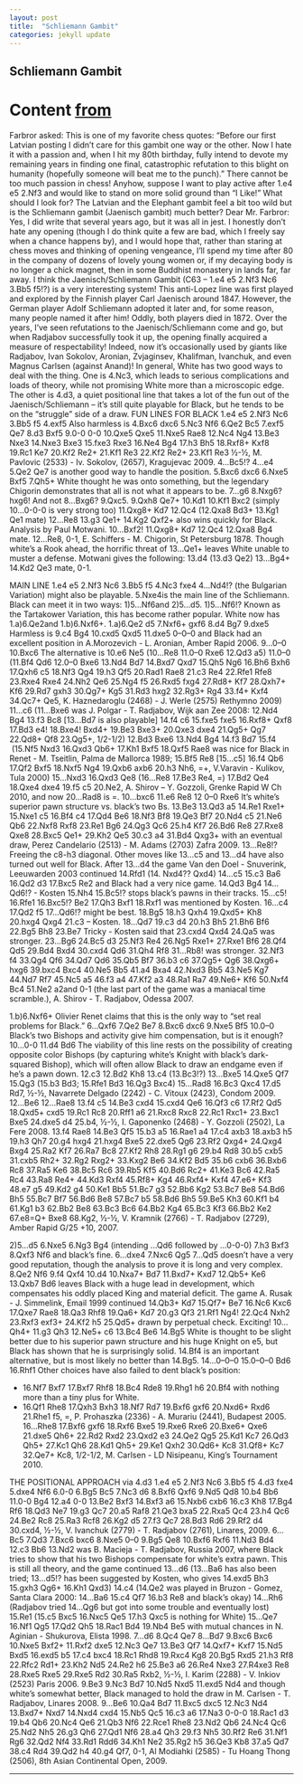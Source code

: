```yaml
---
layout: post
title:  "Schliemann Gambit"
categories: jekyll update
---
```


## Schliemann Gambit
# Content [from](https://www.chess.com/article/view/the-jaenischschliemann-gambit)
Farbror asked:
This is one of my favorite chess quotes:
“Before our first Latvian posting I didn’t care for this gambit one way or the other. Now I hate it with a passion and, when I hit my 80th birthday, fully intend to devote my remaining years in finding one final, catastrophic refutation to this blight on humanity (hopefully someone will beat me to the punch).”
There cannot be too much passion in chess!
Anyhow, suppose I want to play active after 1.e4 e5 2.Nf3 and would like to stand on more solid ground than “I Like!” What should I look for? The Latvian and the Elephant gambit feel a bit too wild but is the Schliemann gambit (Jaenisch gambit) much better?
Dear Mr. Farbror:
Yes, I did write that several years ago, but it was all in jest. I honestly don’t hate any opening (though I do think quite a few are bad, which I freely say when a chance happens by), and I would hope that, rather than staring at chess moves and thinking of opening vengeance, I’ll spend my time after 80 in the company of dozens of lovely young women or, if my decaying body is no longer a chick magnet, then in some Buddhist monastery in lands far, far away.
I think the Jaenisch/Schliemann Gambit (C63 – 1.e4 e5 2.Nf3 Nc6 3.Bb5 f5!?) is a very interesting system! This anti-Lopez line was first played and explored by the Finnish player Carl Jaenisch around 1847. However, the German player Adolf Schliemann adopted it later and, for some reason, many people named it after him! Oddly, both players died in 1872.
Over the years, I’ve seen refutations to the Jaenisch/Schliemann come and go, but when Radjabov successfully took it up, the opening finally acquired a measure of respectability! Indeed, now it’s occasionally used by giants like Radjabov, Ivan Sokolov, Aronian, Zvjaginsev, Khalifman, Ivanchuk, and even Magnus Carlsen (against Anand)!
In general, White has two good ways to deal with the thing. One is 4.Nc3, which leads to serious complications and loads of theory, while not promising White more than a microscopic edge. The other is 4.d3, a quiet positional line that takes a lot of the fun out of the Jaenisch/Schliemann – it’s still quite playable for Black, but he tends to be on the “struggle” side of a draw.
FUN LINES FOR BLACK
1.e4 e5 2.Nf3 Nc6 3.Bb5 f5 4.exf5
Also harmless is 4.Bxc6 dxc6 5.Nc3 Nf6 6.Qe2 Bc5 7.exf5 Qe7 8.d3 Bxf5 9.0-0 0-0 10.Qxe5 Qxe5 11.Nxe5 Rae8 12.Nc4 Ng4 13.Be3 Nxe3 14.Nxe3 Bxe3 15.fxe3 Rxe3 16.Ne4 Bg4 17.h3 Bh5 18.Rxf8+ Kxf8 19.Rc1 Ke7 20.Kf2 Re2+ 21.Kf1 Re3 22.Kf2 Re2+ 23.Kf1 Re3 ½-½, M. Pavlovic (2533) - Iv. Sokolov, (2657), Kragujevac 2009.
4…Bc5!?
4...e4 5.Qe2 Qe7 is another good way to handle the position.
5.Bxc6 dxc6 6.Nxe5 Bxf5 7.Qh5+
White thought he was onto something, but the legendary Chigorin demonstrates that all is not what it appears to be.
7...g6 8.Nxg6? hxg6!
And not 8...Bxg6? 9.Qxc5.
9.Qxh8 Qe7+ 10.Kd1
10.Kf1 Bxc2 (simply 10...0-0-0 is very strong too) 11.Qxg8+ Kd7 12.Qc4 (12.Qxa8 Bd3+ 13.Kg1 Qe1 mate) 12...Re8 13.g3 Qe1+ 14.Kg2 Qxf2+ also wins quickly for Black. Analysis by Paul Motwani.
10...Bxf2! 11.Qxg8+ Kd7 12.Qc4
12.Qxa8 Bg4 mate.
12...Re8, 0-1, E. Schiffers - M. Chigorin, St Petersburg 1878. Though white’s a Rook ahead, the horrific threat of 13…Qe1+ leaves White unable to muster a defense. Motwani gives the following: 13.d4 (13.d3 Qe2) 13...Bg4+ 14.Kd2 Qe3 mate, 0-1.

MAIN LINE
1.e4 e5 2.Nf3 Nc6 3.Bb5 f5 4.Nc3 fxe4
4…Nd4!? (the Bulgarian Variation) might also be playable.
5.Nxe4is the main line of the Schliemann. Black can meet it in two ways: 1)5…Nf6and 2)5…d5.
1)5…Nf6!?
Known as the Tartakower Variation, this has become rather popular. White now has 1.a)6.Qe2and 1.b)6.Nxf6+.
1.a)6.Qe2 d5 7.Nxf6+ gxf6 8.d4 Bg7 9.dxe5
Harmless is 9.c4 Bg4 10.cxd5 Qxd5 11.dxe5 0–0–0 and Black had an excellent position in A.Morozevich - L. Aronian, Amber Rapid 2006.
9…0–0 10.Bxc6
The alternative is 10.e6 Ne5 (10…Re8 11.0–0 Rxe6 12.Qd3 a5) 11.0–0 (11.Bf4 Qd6 12.0–0 Bxe6 13.Nd4 Bd7 14.Bxd7 Qxd7 15.Qh5 Ng6 16.Bh6 Bxh6 17.Qxh6 c5 18.Nf3 Qg4 19.h3 Qf5 20.Rad1 Rae8 21.c3 Re4 22.Rfe1 Rfe8 23.Rxe4 Rxe4 24.Nh2 Qe6 25.Ng4 f5 26.Rxd5 fxg4 27.Rd8+ Kf7 28.Qxh7+ Kf6 29.Rd7 gxh3 30.Qg7+ Kg5 31.Rd3 hxg2 32.Rg3+ Rg4 33.f4+ Kxf4 34.Qc7+ Qe5, K. Haznedaroglu (2468) - J. Werle (2575) Rethymno 2009) 11…c6 (11…Bxe6 was J. Polgar - T. Radjabov, Wijk aan Zee 2008: 12.Nd4 Bg4 13.f3 Bc8 [13…Bd7 is also playable] 14.f4 c6 15.fxe5 fxe5 16.Rxf8+ Qxf8 17.Bd3 e4! 18.Bxe4! Bxd4+ 19.Be3 Bxe3+ 20.Qxe3 dxe4 21.Qg5+ Qg7 22.Qd8+ Qf8 23.Qg5+, 1/2-1/2) 12.Bd3 Bxe6 13.Nd4 Bg4 14.f3 Bd7 15.f4  (15.Nf5 Nxd3 16.Qxd3 Qb6+ 17.Kh1 Bxf5 18.Qxf5 Rae8 was nice for Black in Renet - M. Tseitlin, Palma de Mallorca 1989; 15.Bf5 Re8 [15…c5] 16.f4 Qb6 17.Qf2 Bxf5 18.Nxf5 Ng4 19.Qxb6 axb6 20.h3 Nh6, =+, V.Varavin - Kulikov, Tula 2000) 15…Nxd3 16.Qxd3 Qe8 (16…Re8 17.Be3 Re4, =) 17.Bd2 Qe4 18.Qxe4 dxe4 19.f5 c5 20.Ne2, A. Shirov – Y. Gozzoli, Grenke Rapid W Ch 2010, and now 20…Rad8 is =.
10…bxc6 11.e6 Re8 12 0–0 Rxe6
It’s white’s superior pawn structure vs. black’s two Bs.
13.Be3
13.Qd3 a5 14.Re1 Rxe1+ 15.Nxe1 c5 16.Bf4 c4 17.Qd4 Be6 18.Nf3 Bf8 19.Qe3 Bf7 20.Nd4 c5 21.Ne6 Qb6 22.Nxf8 Rxf8 23.Re1 Bg6 24.Qg3 Qc6 25.h4 Kf7 26.Bd6 Re8 27.Rxe8 Qxe8 28.Bxc5 Qe1+ 29.Kh2 Qe5 30.c3 a4 31.Bd4 Qxg3+ with an eventual draw, Perez Candelario (2513) - M. Adams (2703) Zafra 2009.
13…Re8!?
Freeing the c8-h3 diagonal. Other moves like 13…c5 and 13…d4 have also turned out well for Black. After 13...d4 the game Van den Doel - Snuverink, Leeuwarden 2003 continued 14.Rfd1 (14. Nxd4?? Qxd4) 14…c5 15.c3 Ba6 16.Qd2 d3 17.Bxc5 Re2 and Black had a very nice game.
14.Qd3 Bg4
14…Qd6!? - Kosten
15.Nh4
15.Bc5!? stops black’s pawns in their tracks.
15…c5! 16.Rfe1
16.Bxc5!? Be2 17.Qh3 Bxf1 18.Rxf1 was mentioned by Kosten.
16…c4 17.Qd2 f5
17…Qd6!? might be best.
18.Bg5
18.h3 Qxh4 19.Qxd5+ Kh8 20.hxg4 Qxg4 21.c3 – Kosten.
18…Qd7 19.c3 d4 20.h3 Bh5 21.Bh6 Bf6 22.Bg5 Bh8 23.Be7
Tricky - Kosten said that 23.cxd4 Qxd4 24.Qa5 was stronger.
23…Bg6 24.Bc5 d3 25.Nf3 Re4 26.Ng5 Rxe1+ 27.Rxe1 Bf6 28.Qf4 Qd5 29.Bd4 Bxd4 30.cxd4 Qd6 31.Qh4 Rf8
31…Rb8! was stronger.
32.Nf3 f4 33.Qg4 Qf6 34.Qd7 Qd6 35.Qb5 Bf7 36.b3 c6 37.Qg5+ Qg6 38.Qxg6+ hxg6 39.bxc4 Bxc4 40.Ne5 Bb5 41.a4 Bxa4 42.Nxd3 Bb5 43.Ne5 Kg7 44.Nd7 Rf7 45.Nc5 a5 46.f3 a4 47.Kf2 a3 48.Ra1 Ra7 49.Ne6+ Kf6 50.Nxf4 Bc4 51.Ne2 a2and 0-1 (the last part of the game was a maniacal time scramble.), A. Shirov - T. Radjabov, Odessa 2007.

1.b)6.Nxf6+
Olivier Renet claims that this is the only way to “set real problems for Black.”
6…Qxf6 7.Qe2 Be7 8.Bxc6 dxc6 9.Nxe5 Bf5 10.0–0
Black’s two Bishops and activity give him compensation, but is it enough?
10…0-0 11.d4 Bd6
The viability of this line rests on the possibility of creating opposite color Bishops (by capturing white’s Knight with black’s dark-squared Bishop), which will often allow Black to draw an endgame even if he’s a pawn down.
12.c3
12.Bd2 Kh8 13.c4 (13.Bc3!?) 13...Bxe5 14.Qxe5 Qf7 15.Qg3 (15.b3 Bd3; 15.Rfe1 Bd3 16.Qg3 Bxc4) 15...Rad8 16.Bc3 Qxc4 17.d5 Rd7, ½-½, Navarrete Delgado (2242) - C. Vitoux (2423), Condom 2009.
12...Be6
12...Rae8 13.f4 c5 14.Be3 cxd4 15.cxd4 Qe6 16.Qf3 c6 17.Rf2 Qd5 18.Qxd5+ cxd5 19.Rc1 Rc8 20.Rff1 a6 21.Rxc8 Rxc8 22.Rc1 Rxc1+ 23.Bxc1 Bxe5 24.dxe5 d4 25.b4, ½-½, I. Gaponenko (2468) - Y. Gozzoli (2502), La Fere 2008.
13.f4 Rae8 14.Be3 Qf5 15.b3 a5 16.Rae1 a4 17.c4 axb3 18.axb3 h5 19.h3 Qh7 20.g4 hxg4 21.hxg4 Bxe5 22.dxe5 Qg6 23.Rf2 Qxg4+ 24.Qxg4 Bxg4 25.Ra2 Kf7 26.Ra7 Bc8 27.Kf2 Rh8 28.Rg1 g6 29.b4 Rd8 30.b5 cxb5 31.cxb5 Rh2+ 32.Rg2 Rxg2+ 33.Kxg2 Be6 34.Kf2 Bd5 35.b6 cxb6 36.Bxb6 Rc8 37.Ra5 Ke6 38.Bc5 Rc6 39.Rb5 Kf5 40.Bd6 Rc2+ 41.Ke3 Bc6 42.Ra5 Rc4 43.Ra8 Re4+ 44.Kd3 Rxf4 45.Rf8+ Kg4 46.Rxf4+ Kxf4 47.e6+ Kf3 48.e7 g5 49.Kd2 g4 50.Ke1 Bb5 51.Bc7 g3 52.Bb6 Kg2 53.Bc7 Be8 54.Bd6 Bh5 55.Bc7 Bf7 56.Bd6 Be8 57.Bc7 b5 58.Bd6 Bh5 59.Be5 Kh3 60.Kf1 b4 61.Kg1 b3 62.Bb2 Be8 63.Bc3 Bc6 64.Bb2 Kg4 65.Bc3 Kf3 66.Bb2 Ke2 67.e8=Q+ Bxe8 68.Kg2, ½-½, V. Kramnik (2766) - T. Radjabov (2729), Amber Rapid G/25 +10, 2007.

2)5…d5 6.Nxe5
6.Ng3 Bg4 (intending ...Qd6 followed by ...0-0-0) 7.h3 Bxf3 8.Qxf3 Nf6 and black’s fine.
6…dxe4 7.Nxc6 Qg5
7…Qd5 doesn’t have a very good reputation, though the analysis to prove it is long and very complex.
8.Qe2 Nf6 9.f4 Qxf4 10.d4
10.Nxa7+ Bd7 11.Bxd7+ Kxd7 12.Qb5+ Ke6 13.Qxb7 Bd6 leaves Black with a huge lead in development, which compensates his oddly placed King and material deficit. The game A. Rusak - J. Simmelink, Email 1999 continued 14.Qb3+ Kd7 15.Qf7+ Be7 16.Nc6 Kxc6 17.Qxe7 Rae8 18.Qa3 Rhf8 19.Qa6+ Kd7 20.g3 Qf3 21.Rf1 Ng4! 22.Qc4 Nxh2 23.Rxf3 exf3+ 24.Kf2 h5 25.Qd5+ drawn by perpetual check. Exciting!
10…Qh4+ 11.g3 Qh3 12.Ne5+ c6 13.Bc4 Be6 14.Bg5
White is thought to be slight better due to his superior pawn structure and his huge Knight on e5, but Black has shown that he is surprisingly solid.
14.Bf4 is an important alternative, but is most likely no better than 14.Bg5.
14…0–0–0 15.0–0–0 Bd6 16.Rhf1
Other choices have also failed to dent black’s position:
* 16.Nf7 Bxf7 17.Bxf7 Rhf8 18.Bc4 Rde8 19.Rhg1 h6 20.Bf4 with nothing more than a tiny plus for White.
* 16.Qf1 Rhe8 17.Qxh3 Bxh3 18.Nf7 Rd7 19.Bxf6 gxf6 20.Nxd6+ Rxd6 21.Rhe1 f5, =, P. Prohaszka (2336) - A. Murariu (2441), Budapest 2005.
16…Rhe8 17.Bxf6 gxf6 18.Rxf6 Bxe5 19.Rxe6 Rxe6 20.Bxe6+ Qxe6 21.dxe5 Qh6+ 22.Rd2 Rxd2 23.Qxd2 e3 24.Qe2 Qg5 25.Kd1 Kc7 26.Qd3 Qh5+ 27.Kc1 Qh6 28.Kd1 Qh5+ 29.Ke1 Qxh2 30.Qd6+ Kc8 31.Qf8+ Kc7 32.Qe7+ Kc8, 1/2-1/2, M. Carlsen - LD Nisipeanu, King’s Tournament 2010.

THE POSITIONAL APPROACH via 4.d3
1.e4 e5 2.Nf3 Nc6 3.Bb5 f5 4.d3 fxe4 5.dxe4 Nf6 6.0-0
6.Bg5 Bc5 7.Nc3 d6 8.Bxf6 Qxf6 9.Nd5 Qd8 10.b4 Bb6 11.0-0 Bg4 12.a4 0-0 13.Be2 Bxf3 14.Bxf3 a6 15.Nxb6 cxb6 16.c3 Kh8 17.Bg4 Rf6 18.Qd3 Ne7 19.g3 Qc7 20.a5 Raf8 21.Qe3 bxa5 22.Rxa5 Qc4 23.h4 Qc6 24.Be2 Rc8 25.Ra3 Rcf8 26.Kg2 d5 27.f3 Qc7 28.Bd3 Rd6 29.Rf2 d4 30.cxd4, ½-½, V. Ivanchuk (2779) - T. Radjabov (2761), Linares, 2009.
6…Bc5 7.Qd3
7.Bxc6 bxc6 8.Nxe5 0–0 9.Bg5 Qe8 10.Bxf6 Rxf6 11.Nd3 Bd4 12.c3 Bb6 13.Nd2 was B. Macieja - T. Radjabov, Russia 2007, where Black tries to show that his two Bishops compensate for white’s extra pawn. This is still all theory, and the game continued 13…d6 (13…Ba6 has also been tried; 13…d5!? has been suggested by Kosten, who gives 14.exd5 Bh3 15.gxh3 Qg6+ 16.Kh1 Qxd3) 14.c4 (14.Qe2 was played in Bruzon - Gomez, Santa Clara 2000: 14…Ba6 15.c4 Qf7 16.b3 Re8 and black’s okay) 14…Rh6 (Radjabov tried 14...Qg6 but got into some trouble and eventually lost) 15.Re1 (15.c5 Bxc5 16.Nxc5 Qe5 17.h3 Qxc5 is nothing for White) 15…Qe7 16.Nf1 Qg5 17.Qd2 Qh5 18.Rac1 Bd4 19.Nb4 Be5 with mutual chances in N. Aginian - Shukurova, Elista 1998.
7…d6 8.Qc4 Qe7
8…Bd7 9.Bxc6 Bxc6 10.Nxe5 Bxf2+ 11.Rxf2 dxe5 12.Nc3 Qe7 13.Be3 Qf7 14.Qxf7+ Kxf7 15.Nd5 Bxd5 16.exd5 b5 17.c4 bxc4 18.Rc1 Rhd8 19.Rxc4 Kg8 20.Bg5 Rxd5 21.h3 Rf8 22.Rfc2 Rd1+ 23.Kh2 Nd5 24.Re2 h6 25.Be3 a6 26.Re4 Nxe3 27.R4xe3 Re8 28.Rxe5 Rxe5 29.Rxe5 Rd2 30.Ra5 Rxb2, ½-½, I. Karim (2288) - V. Inkiov (2523) Paris 2006.
9.Be3
9.Nc3 Bd7 10.Nd5 Nxd5 11.exd5 Nd4 and though white’s somewhat better, Black managed to hold the draw in M. Carlsen - T. Radjabov, Linares 2008.
9…Be6 10.Qa4 Bd7 11.Bxc5 dxc5 12.Nc3 Nd4 13.Bxd7+ Nxd7 14.Nxd4 cxd4 15.Nb5 Qc5 16.c3 a6 17.Na3 0-0-0 18.Rac1 d3 19.b4 Qb6 20.Nc4 Qe6 21.Qb3 Nf6 22.Rce1 Rhe8 23.Nd2 Qb6 24.Nc4 Qc6 25.Nd2 Nh5 26.g3 Qh6 27.Qd1 Nf6 28.a4 Qh3 29.f3 Nh5 30.Rf2 Re6 31.Nf1 Rg6 32.Qd2 Nf4 33.Rd1 Rdd6 34.Kh1 Ne2 35.Rg2 h5 36.Qe3 Kb8 37.a5 Qd7 38.c4 Rd4 39.Qd2 h4 40.g4 Qf7, 0-1, Al Modiahki (2585) - Tu Hoang Thong (2506), 8th Asian Continental Open, 2009.

---

